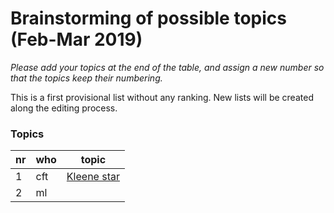 # Brainstorming of possible topics (Feb-Mar 2019)

*Please add your topics at the end of the table, and assign a new number so that the topics keep their numbering.*

This is a first provisional list without any ranking. New lists will be created along the editing process.


### Topics
| nr | who | topic |
| --- | --- | --- | 
| 1   | cft | [Kleene star](../article-drafts-20190307/article-0-0.md) |
| 2   | ml | |
